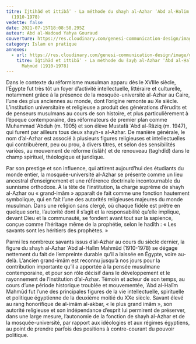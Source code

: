 ```yaml
---
titre: Ijtihâd et ittibâʿ - La méthode du shayh al-Azhar ʿAbd al-Halim Mahmud
  (1910-1978)
vedette: false
date: 2021-07-15T18:08:58.295Z
auteur: Abd al-Wadoud Yahya Gouraud
couverture: https://res.cloudinary.com/genesi-communication-design/image/upload/v1626373539/mahmud2_orkn4u.jpg
category: Islam en pratique
annexes:
  - url: https://res.cloudinary.com/genesi-communication-design/image/upload/v1626372996/ihei/PDF/MIDEO36_05_Gouraud_xi3huc.pdf
    titre: Iǧtihād et ittibāʿ - La méthode du šayḫ al-Azhar ʿAbd al-Ḥalīm
      Maḥmūd (1910-1978)
---
```

Dans le contexte du réformisme musulman apparu dès le XVIIIe siècle, l’Égypte fut très tôt un foyer d’activité intellectuelle, littéraire et culturelle, notamment grâce à la présence de la mosquée-université al-Azhar au Caire, l’une des plus anciennes au monde, dont l’origine remonte au Xe siècle. L’institution universitaire et religieuse a produit des générations d’érudits et de penseurs musulmans au cours de son histoire, et plus particulièrement à l’époque contemporaine, des réformateurs de premier plan comme Muhammad ʿAbduh (m. 1905) et son élève Mustaf&acirc; ʿAbd al-R&acirc;ziq (m. 1947), qui furent par ailleurs tous deux shayh-s al-Azhar. De manière générale, le nom d’al-Azhar est associé à plusieurs figures religieuses et intellectuelles qui contribuèrent, peu ou prou, à divers titres, et selon des sensibilités variées, au mouvement de réforme (isl&acirc;h) et de renouveau (taghd&icirc;d) dans le champ spirituel, théologique et juridique.

Par son prestige et son influence, qui attirent aujourd’hui des étudiants du monde entier, la mosquée-université al-Azhar se présente comme un lieu ancestral d’enseignement et une référence doctrinale incontournable du sunnisme orthodoxe. À la tête de l’institution, la charge suprême de shayh al-Azhar ou «&nbsp;grand-im&acirc;m&nbsp;» apparaît de fait comme une fonction hautement symbolique, qui en fait l’une des autorités religieuses majeures du monde musulman. Dans une religion sans clergé, où chaque fidèle est prêtre en quelque sorte, l’autorité dont il s’agit et la responsabilité qu’elle implique, devant Dieu et la communauté, se fondent avant tout sur la sapience, conçue comme l’héritage même de la prophétie, selon le had&icirc;th&nbsp;: «&nbsp;Les savants sont les héritiers des prophètes.&nbsp;»

Parmi les nombreux savants issus d’al-Azhar au cours du siècle dernier, la figure du shayh al-Azhar ʿAbd al-Hal&icirc;m Mahm&ucirc;d (1910-1978) se dégage nettement du fait de l’empreinte durable qu’il a laissée en Égypte, voire au-delà. L’ancien grand-im&acirc;m est reconnu jusqu’à nos jours pour la contribution importante qu’il a apportée à la pensée musulmane contemporaine, et pour son rôle décisif dans le développement et le rayonnement de l’institution d’al-Azhar. Témoin et acteur de son temps, au cours d’une période historique troublée et mouvementée, ʿAbd al-Hal&icirc;m Mahm&ucirc;d fut l’une des principales figures de la vie intellectuelle, spirituelle et politique égyptienne de la deuxième moitié du XXe siècle. Savant élevé au rang honorifique de al-im&acirc;m al-akbar, «&nbsp;le plus grand im&acirc;m&nbsp;», son autorité religieuse et son indépendance d’esprit lui permirent de préserver, dans une large mesure, l’autonomie de la fonction de shayh al-Azhar et de la mosquée-université, par rapport aux idéologies et aux régimes égyptiens, au point de prendre parfois des positions à contre-courant du pouvoir politique.